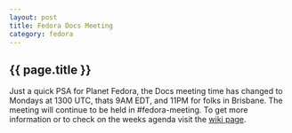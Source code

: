 ```yaml
---
layout: post
title: Fedora Docs Meeting
category: fedora 
---
```


{{ page.title }}
----------------
Just a quick PSA for Planet Fedora, the Docs meeting time has changed to Mondays at 1300 UTC,
thats 9AM EDT, and 11PM for folks in Brisbane. The meeting will continue to be held in #fedora-meeting.
To get more information or to check on the weeks agenda visit the [wiki page][1].

[1]: http://tinyurl.com/docsmeeting
